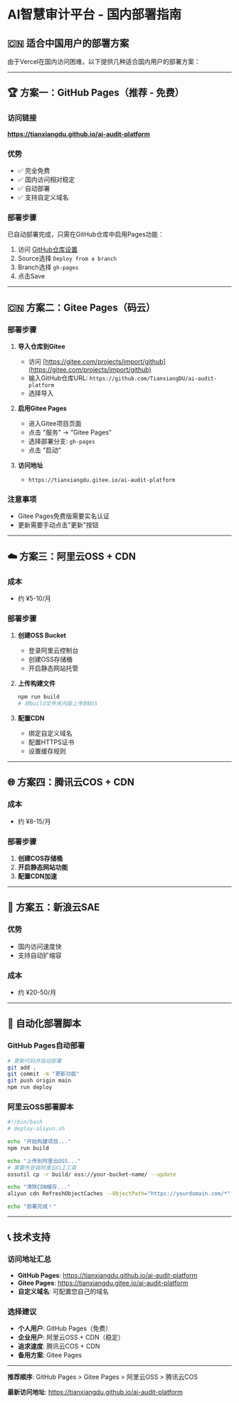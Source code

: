 # AI智慧审计平台 - 国内部署指南

## 🇨🇳 适合中国用户的部署方案

由于Vercel在国内访问困难，以下提供几种适合国内用户的部署方案：

---

## 🏆 方案一：GitHub Pages（推荐 - 免费）

### 访问链接
**https://tianxiangdu.github.io/ai-audit-platform**

### 优势
- ✅ 完全免费
- ✅ 国内访问相对稳定
- ✅ 自动部署
- ✅ 支持自定义域名

### 部署步骤
已自动部署完成，只需在GitHub仓库中启用Pages功能：

1. 访问 [GitHub仓库设置](https://github.com/TianxiangDU/ai-audit-platform/settings/pages)
2. Source选择 `Deploy from a branch`
3. Branch选择 `gh-pages`
4. 点击Save

---

## 🇨🇳 方案二：Gitee Pages（码云）

### 部署步骤

1. **导入仓库到Gitee**
   - 访问 [https://gitee.com/projects/import/github](https://gitee.com/projects/import/github)
   - 输入GitHub仓库URL: `https://github.com/TianxiangDU/ai-audit-platform`
   - 选择导入

2. **启用Gitee Pages**
   - 进入Gitee项目页面
   - 点击 "服务" -> "Gitee Pages"
   - 选择部署分支: `gh-pages`
   - 点击 "启动"

3. **访问地址**
   - `https://tianxiangdu.gitee.io/ai-audit-platform`

### 注意事项
- Gitee Pages免费版需要实名认证
- 更新需要手动点击"更新"按钮

---

## ☁️ 方案三：阿里云OSS + CDN

### 成本
- 约 ¥5-10/月

### 部署步骤

1. **创建OSS Bucket**
   - 登录阿里云控制台
   - 创建OSS存储桶
   - 开启静态网站托管

2. **上传构建文件**
   ```bash
   npm run build
   # 将build文件夹内容上传到OSS
   ```

3. **配置CDN**
   - 绑定自定义域名
   - 配置HTTPS证书
   - 设置缓存规则

---

## 🌐 方案四：腾讯云COS + CDN

### 成本
- 约 ¥8-15/月

### 部署步骤

1. **创建COS存储桶**
2. **开启静态网站功能**
3. **配置CDN加速**

---

## 📱 方案五：新浪云SAE

### 优势
- 国内访问速度快
- 支持自动扩缩容

### 成本
- 约 ¥20-50/月

---

## 🚀 自动化部署脚本

### GitHub Pages自动部署
```bash
# 更新代码并自动部署
git add .
git commit -m "更新功能"
git push origin main
npm run deploy
```

### 阿里云OSS部署脚本
```bash
#!/bin/bash
# deploy-aliyun.sh

echo "开始构建项目..."
npm run build

echo "上传到阿里云OSS..."
# 需要先安装阿里云CLI工具
ossutil cp -r build/ oss://your-bucket-name/ --update

echo "清除CDN缓存..."
aliyun cdn RefreshObjectCaches --ObjectPath="https://yourdomain.com/*"

echo "部署完成！"
```

---

## 📞 技术支持

### 访问地址汇总
- **GitHub Pages**: https://tianxiangdu.github.io/ai-audit-platform
- **Gitee Pages**: https://tianxiangdu.gitee.io/ai-audit-platform
- **自定义域名**: 可配置您自己的域名

### 选择建议
- **个人用户**: GitHub Pages（免费）
- **企业用户**: 阿里云OSS + CDN（稳定）
- **追求速度**: 腾讯云COS + CDN
- **备用方案**: Gitee Pages

---

**推荐顺序**: GitHub Pages > Gitee Pages > 阿里云OSS > 腾讯云COS

**最新访问地址**: https://tianxiangdu.github.io/ai-audit-platform 